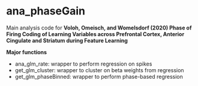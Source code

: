 # ana_phaseGain

Main analysis code for **Voloh, Omeisch, and Womelsdorf (2020) Phase of Firing Coding of Learning Variables across Prefrontal Cortex, Anterior Cingulate and Striatum during Feature Learning**

**Major functions**
- ana_glm_rate: wrapper to perform regression on spikes
- get_glm_cluster: wrapper to cluster on beta weights from regression
- get_glm_phaseBinned: wrapper to perform phase-based regression

